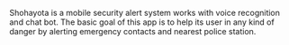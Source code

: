Shohayota is a mobile security alert system works with voice recognition and chat bot. 
The basic goal of this app is to help its user in any kind of danger by alerting emergency contacts and nearest police station.
